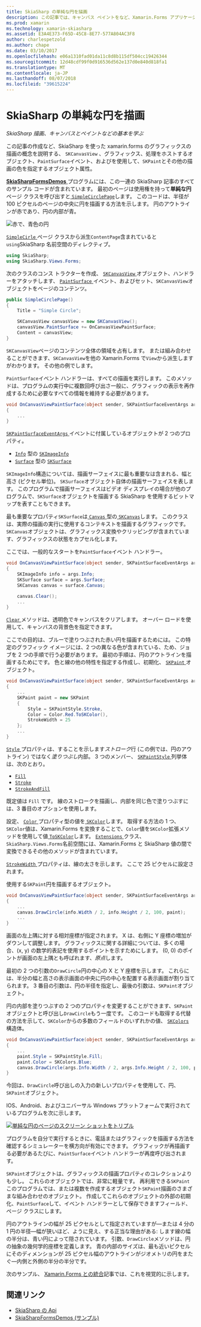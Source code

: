 ```yaml
---
title: SkiaSharp の単純な円を描画
description: この記事では、キャンバス ペイントをなど、Xamarin.Forms アプリケーションで、SkiaSharp 描画の基礎について説明し、サンプル コードを示します。
ms.prod: xamarin
ms.technology: xamarin-skiasharp
ms.assetid: E3A4E373-F65D-45C8-8E77-577A804AC3F8
author: charlespetzold
ms.author: chape
ms.date: 03/10/2017
ms.openlocfilehash: e06a1310fad01da11c8d8b115df504cc19426344
ms.sourcegitcommit: 12d48cdf99f0d916536d562e137d0e840d818fa1
ms.translationtype: MT
ms.contentlocale: ja-JP
ms.lasthandoff: 08/07/2018
ms.locfileid: "39615224"
---
```

# <a name="drawing-a-simple-circle-in-skiasharp"></a>SkiaSharp の単純な円を描画

_SkiaSharp 描画、キャンバスとペイントなどの基本を学ぶ_

この記事の作成など、SkiaSharp を使った xamarin.forms のグラフィックスの描画の概念を説明する、 `SKCanvasView` 、グラフィックス、処理をホストするオブジェクト、`PaintSurface`イベント、およびを使用して、`SKPaint`とその他の描画の色を指定するオブジェクト属性。

[ **SkiaSharpFormsDemos** ](https://developer.xamarin.com/samples/xamarin-forms/SkiaSharpForms/Demos/)プログラムには、この一連の SkiaSharp 記事のすべてのサンプル コードが含まれています。 最初のページは使用権を持って**単純な円**ページ クラスを呼び出すと[ `SimpleCirclePage`](https://github.com/xamarin/xamarin-forms-samples/blob/master/SkiaSharpForms/Demos/Demos/SkiaSharpFormsDemos/Basics/SimpleCirclePage.cs)します。 このコードは、半径が 100 ピクセルのページの中央に円を描画する方法を示します。 円のアウトラインが赤であり、円の内部が青。

![](circle-images/circleexample.png "赤で、青色の円")

[ `SimpleCirle` ](https://github.com/xamarin/xamarin-forms-samples/blob/master/SkiaSharpForms/Demos/Demos/SkiaSharpFormsDemos/Basics/SimpleCirclePage.cs)ページ クラスから派生`ContentPage`含まれていると`using`SkiaSharp 名前空間のディレクティブ。

```csharp
using SkiaSharp;
using SkiaSharp.Views.Forms;
```

次のクラスのコンス トラクターを作成、 [ `SKCanvasView` ](https://developer.xamarin.com/api/type/SkiaSharp.Views.Forms.SKCanvasView/)オブジェクト、ハンドラーをアタッチします、 [ `PaintSurface` ](https://developer.xamarin.com/api/event/SkiaSharp.Views.Forms.SKCanvasView.PaintSurface/)イベント、およびセット、`SKCanvasView`オブジェクトをページのコンテンツ。

```csharp
public SimpleCirclePage()
{
    Title = "Simple Circle";

    SKCanvasView canvasView = new SKCanvasView();
    canvasView.PaintSurface += OnCanvasViewPaintSurface;
    Content = canvasView;
}
```

`SKCanvasView`ページのコンテンツ全体の領域を占有します。 または組み合わせることができます、`SKCanvasView`を他の Xamarin.Forms で`View`から派生しますがわかります。 その他の例でします。

`PaintSurface`イベント ハンドラーは、すべての描画を実行します。 このメソッドは、プログラムの実行中に複数回呼び出さ一般に、グラフィックの表示を再作成するために必要なすべての情報を維持する必要があります。

```csharp
void OnCanvasViewPaintSurface(object sender, SKPaintSurfaceEventArgs args)
{
    ...
}

```

[ `SKPaintSurfaceEventArgs` ](https://developer.xamarin.com/api/type/SkiaSharp.Views.Forms.SKPaintSurfaceEventArgs/)イベントに付属しているオブジェクトが 2 つのプロパティ。

- [`Info`](https://developer.xamarin.com/api/property/SkiaSharp.Views.Forms.SKPaintSurfaceEventArgs.Info/) 型の [`SKImageInfo`](https://developer.xamarin.com/api/type/SkiaSharp.SKImageInfo/)
- [`Surface`](https://developer.xamarin.com/api/property/SkiaSharp.Views.Forms.SKPaintSurfaceEventArgs.Surface/) 型の [`SKSurface`](https://developer.xamarin.com/api/type/SkiaSharp.SKSurface/)

`SKImageInfo`構造については、描画サーフェイスに最も重要なは含まれる、幅と高さ (ピクセル単位)。 `SKSurface`オブジェクト自体の描画サーフェイスを表します。 このプログラムで描画サーフェイスはビデオ ディスプレイの場合が他のプログラムで、`SKSurface`オブジェクトを描画する SkiaSharp を使用するビットマップを表すこともできます。

最も重要なプロパティ`SKSurface`は[ `Canvas` ](https://developer.xamarin.com/api/property/SkiaSharp.SKSurface.Canvas/)型の[ `SKCanvas`](https://developer.xamarin.com/api/type/SkiaSharp.SKCanvas/)します。 このクラスは、実際の描画の実行に使用するコンテキストを描画するグラフィックです。 `SKCanvas`オブジェクトは、グラフィックス変換やクリッピングが含まれています、グラフィックスの状態をカプセル化します。

ここでは、一般的なスタートを`PaintSurface`イベント ハンドラー。

```csharp
void OnCanvasViewPaintSurface(object sender, SKPaintSurfaceEventArgs args)
{
    SKImageInfo info = args.Info;
    SKSurface surface = args.Surface;
    SKCanvas canvas = surface.Canvas;

    canvas.Clear();
    ...
}

```

[ `Clear` ](https://developer.xamarin.com/api/member/SkiaSharp.SKCanvas.Clear()/)メソッドは、透明色でキャンバスをクリアします。 オーバー ロードを使用して、キャンバスの背景色を指定できます。

ここでの目的は、ブルーで塗りつぶされた赤い円を描画するためには。 この特定のグラフィック イメージには、2 つの異なる色が含まれている、ため、ジョブを 2 つの手順で行う必要があります。 最初の手順は、円のアウトラインを描画するためにです。 色と線の他の特性を指定する作成し、初期化、 [ `SKPaint` ](https://developer.xamarin.com/api/type/SkiaSharp.SKPaint/)オブジェクト。

```csharp
void OnCanvasViewPaintSurface(object sender, SKPaintSurfaceEventArgs args)
{
    ...
    SKPaint paint = new SKPaint
    {
        Style = SKPaintStyle.Stroke,
        Color = Color.Red.ToSKColor(),
        StrokeWidth = 25
    };
    ...
}
```

[ `Style` ](https://developer.xamarin.com/api/property/SkiaSharp.SKPaint.Style/)プロパティは、することを示します*ストローク*行 (この例では、円のアウトライン) ではなく*塗りつぶし*内部。 3 つのメンバー、 [ `SKPaintStyle` ](https://developer.xamarin.com/api/type/SkiaSharp.SKPaintStyle/)列挙体は、次のとおり。

- [`Fill`](https://developer.xamarin.com/api/field/SkiaSharp.SKPaintStyle.Fill/)
- [`Stroke`](https://developer.xamarin.com/api/field/SkiaSharp.SKPaintStyle.Stroke/)
- [`StrokeAndFill`](https://developer.xamarin.com/api/field/SkiaSharp.SKPaintStyle.StrokeAndFill/)

既定値は `Fill` です。 線のストロークを描画し、内部を同じ色で塗りつぶすには、3 番目のオプションを使用します。

設定、 [ `Color` ](https://developer.xamarin.com/api/property/SkiaSharp.SKPaint.Color/)プロパティ型の値を[ `SKColor`](https://developer.xamarin.com/api/type/SkiaSharp.SKColor/)します。 取得する方法の 1 つ、`SKColor`値は、Xamarin.Forms を変換することで、`Color`値を`SKColor`拡張メソッドを使用して値[ `ToSKColor`](https://developer.xamarin.com/api/member/SkiaSharp.Views.Forms.Extensions.ToSKColor/p/Xamarin.Forms.Color/)します。 [ `Extensions` ](https://developer.xamarin.com/api/type/SkiaSharp.Views.Forms.Extensions/)クラス、`SkiaSharp.Views.Forms`名前空間には、Xamarin.Forms と SkiaSharp 値の間で変換できるその他のメソッドが含まれています。

[ `StrokeWidth` ](https://developer.xamarin.com/api/property/SkiaSharp.SKPaint.StrokeWidth/)プロパティは、線の太さを示します。 ここで 25 ピクセルに設定されます。

使用する`SKPaint`円を描画するオブジェクト。

```csharp
void OnCanvasViewPaintSurface(object sender, SKPaintSurfaceEventArgs args)
{
    ...
    canvas.DrawCircle(info.Width / 2, info.Height / 2, 100, paint);
    ...
}
```

画面の左上隅に対する相対座標が指定されます。 X は、右側に Y 座標の増加がダウンして調整します。 グラフィックスに関する詳細については、多くの場合、(x, y) の数学的表記を使用するポイントを示すためにします。 (0, 0) のポイントが画面の左上隅とも呼ばれます、*原点*します。

最初の 2 つの引数の`DrawCircle`円の中心の X と Y 座標を示します。 これらには、半分の幅と高さの表示画面の中央に円の中心を配置する表示画面が割り当てられます。 3 番目の引数は、円の半径を指定し、最後の引数は、`SKPaint`オブジェクト。

円の内部を塗りつぶすの 2 つのプロパティを変更することができます、`SKPaint`オブジェクトと呼び出し`DrawCircle`もう一度です。 このコードも取得する代替の方法を示して、`SKColor`からの多数のフィールドのいずれかの値、 [ `SKColors` ](https://developer.xamarin.com/api/type/SkiaSharp.SKColors/)構造体。

```csharp
void OnCanvasViewPaintSurface(object sender, SKPaintSurfaceEventArgs args)
{
    ...
    paint.Style = SKPaintStyle.Fill;
    paint.Color = SKColors.Blue;
    canvas.DrawCircle(args.Info.Width / 2, args.Info.Height / 2, 100, paint);
}
```
今回は、`DrawCircle`呼び出しの入力の新しいプロパティを使用して、円、`SKPaint`オブジェクト。

IOS、Android、およびユニバーサル Windows プラットフォームで実行されているプログラムを次に示します。

[![](circle-images/simplecircle-small.png "単純な円のページのスクリーン ショットをトリプル")](circle-images/simplecircle-large.png#lightbox "単純な円のページの 3 倍になるスクリーン ショット")

プログラムを自分で実行するときに、電話またはグラフィックを描画する方法を確認するシミュレーターを横方向が有効にできます。 グラフィックが再描画する必要があるたびに、`PaintSurface`イベント ハンドラーが再度呼び出されます。

`SKPaint`オブジェクトは、グラフィックスの描画プロパティのコレクションよりも少し。 これらのオブジェクトでは、非常に軽量です。 再利用できる`SKPaint`このプログラムでは、または複数を作成するオブジェクト`SKPaint`描画のさまざまな組み合わせのオブジェクト。 作成してこれらのオブジェクトの外部の初期化、`PaintSurface`して、イベント ハンドラーとして保存できますフィールド、ページ クラスにします。

円のアウトラインの幅が 25 ピクセルとして指定されていますが&mdash;または 4 分の 1 円の半径&mdash;幅が狭いほど、ように見え、する正当な理由がある: します線の幅の半分は、青い円によって隠されています。 引数、`DrawCircle`メソッドは、円の抽象の幾何学的座標を定義します。 青の内部のサイズは、最も近いピクセルにそのディメンションが 25 ピクセル幅のアウトラインがジオメトリの円をまたぐ&mdash;内側と外側の半分の半分です。

次のサンプル、 [Xamarin.Forms との統合](~/xamarin-forms/user-interface/graphics/skiasharp/basics/integration.md)記事では、これを視覚的に示します。


## <a name="related-links"></a>関連リンク

- [SkiaSharp の Api](https://developer.xamarin.com/api/root/SkiaSharp/)
- [SkiaSharpFormsDemos (サンプル)](https://developer.xamarin.com/samples/xamarin-forms/SkiaSharpForms/Demos/)
